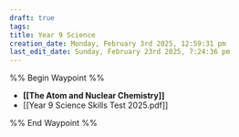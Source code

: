 ```yaml
---
draft: true
tags: 
title: Year 9 Science
creation_date: Monday, February 3rd 2025, 12:59:31 pm
last_edit_date: Sunday, February 23rd 2025, 7:24:36 pm
---
```


%% Begin Waypoint %%

- **[[The Atom and Nuclear Chemistry]]**
- [[Year 9 Science Skills Test 2025.pdf]]

%% End Waypoint %%
